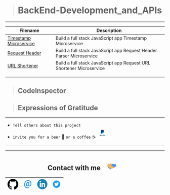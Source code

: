 > # BackEnd-Development_and_APIs
---

| **Filename** | **Description** |
|---|---|
| [Timestamp Microservice](https://github.com/ricardo1470/BackEnd-Development_and_APIs/tree/main/TimestampMicroservice) | Build a full stack JavaScript app Timestamp Microservice |
| [Request Header](https://github.com/ricardo1470/BackEnd-Development_and_APIs/tree/main/RequestHeaderParserMicroservice)  | Build a full stack JavaScript app Request Header Parser Microservice  |
| [URL Shortener](https://github.com/ricardo1470/BackEnd-Development_and_APIs/tree/main/URLShortenerMicroservice)  | Build a full stack JavaScript app Request URL Shortener Microservice  |
|   |   |
|   |   |
|   |   |

> ## CodeInspector

> ## Expressions of Gratitude
---
* `Tell others about this project`
* `invite you for a beer` 🍺 `or a coffee` ☕ [<img src="https://github.com/ricardo1470/MEVN/blob/main/src/public/images/paypal.png" alt="Github logo" width="34">](https://paypal.me/ricardo1470?locale.x=es_XC)
---

---
<div align="center">

<h2>
    Contact with me<img src="https://github.com/ricardo1470/ricardo1470/blob/master/img/Handshake.gif" height="32px">
</h2>

| [<img src="https://github.com/ricardo1470/ricardo1470/blob/master/img/GitHub.png" alt="Github logo" width="34">](https://github.com/ricardo1470/README/blob/master/README.md) | [<img src="https://github.com/ricardo1470/ricardo1470/blob/master/img/email.png" alt="email logo" height="32">](mailto:ricardo.alfonso.camayo@gmail.com) | [<img src="https://github.com/ricardo1470/ricardo1470/blob/master/img/linkedin-icon.png" alt="Linkedin Logo" width="32">](https://www.linkedin.com/in/ricardo-alfonso-camayo/) | [<img src="https://github.com/ricardo1470/ricardo1470/blob/master/img/twitter.png" alt="Twitter Logo" width="30">](https://twitter.com/RICARDO1470) |
|:---:|:---:|:---:|:---:|


</div>
